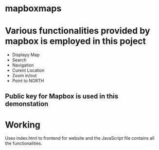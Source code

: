 # mapboxmaps
<h1This is a simple demonstration of Mapbox.></h1>

<h1>Various functionalities provided by mapbox is employed in this poject</h1>
<ul>
  <li>Displayy Map</li>
  <li>Search</li>
  <li>Navigation</li>
  <li>Curent Location</li>
  <li>Zoom in/out</li>
  <li>Point to NORTH</li>
</ul>

<h2>Public key for Mapbox is used in this demonstation</h2>

<h1>Working</h1>
Uses index.html to frontend for website and the JavaScript file contains all the functionalities.
